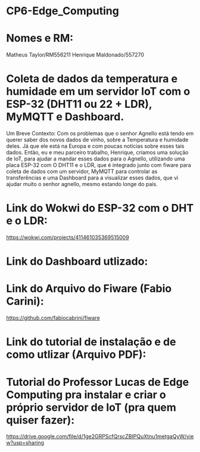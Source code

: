# CP6-Edge_Computing

# Nomes e RM:
Matheus Taylor/RM556211
Henrique Maldonado/557270

# Coleta de dados da temperatura e humidade em um servidor IoT com o ESP-32 (DHT11 ou 22 + LDR), MyMQTT e Dashboard.

Um Breve Contexto:
Com os problemas que o senhor Agnello está tendo em querer saber dos novos dados de vinho, sobre a Temperatura e humidade deles. Já que ele está na Europa e com poucas notícias sobre esses tais dados. Então, eu e meu parceiro trabalho, Henrique, criamos uma solução de IoT, para ajudar a mandar esses dados para o Agnello, utilizando uma placa ESP-32 com O DHT11 e o LDR, que é integrado junto com fiware para coleta de dados com um servidor, MyMQTT para controlar as transferências e uma Dashboard para a visualizar esses dados, que vi ajudar muito o senhor agnello, mesmo estando longe do país.

# Link do Wokwi do ESP-32 com o DHT e o LDR:
https://wokwi.com/projects/411461035369515009

# Link do Dashboard utlizado:


# Link do Arquivo do Fiware (Fabio Carini):
https://github.com/fabiocabrini/fiware

# Link do tutorial de instalação e de como utlizar (Arquivo PDF):

# Tutorial do Professor Lucas de Edge Computing pra instalar e criar o próprio servidor de IoT (pra quem quiser fazer):
https://drive.google.com/file/d/1ge2GRPScfQrscZBIPQuXtnu1metgaQyW/view?usp=sharing
